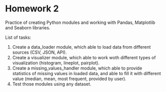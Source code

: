 # Homework 2
Practice of creating Python modules and working with Pandas, Matplotlib and Seaborn libraries.

List of tasks:
1. Create a data_loader module, which able to load data from different sources (CSV, JSON, API).
2. Create a visualizer module, which able to work woth different types of visualization (histogram, lineplot, pairplot).
3. Create a missing_values_handler module, which able to provide statistics of missing values in loaded data, and able to fill it with different value (median, mean, most frequent, provided by user).
4. Test those modules using any dataset.
